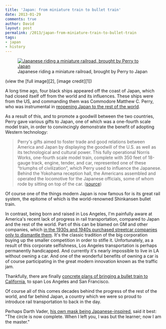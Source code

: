 ```yaml
---
title: 'Japan: from miniature train to bullet train'
date: 2013-01-29
comments: true
author: David
layout: post
permalink: /2013/japan-from-miniature-train-to-bullet-train
tags:
- japan
- history
---
```


<figure itemprop="image" itemscope="" itemtype="http://schema.org/ImageObject" class="center">
    <meta itemprop="width" content="1024" />
    <meta itemprop="height" content="684" />
    <meta itemprop="url" content="https://www.davidbcalhoun.com/wp-content/uploads/2013/01/perry-japan-miniature-train-model-train-closeup-1024x684.jpg" />
    <a href="http://library.brown.edu/cds/perry/scroll7_Forkin.html">
        <img itemprop="contentUrl" src="https://www.davidbcalhoun.com/wp-content/uploads/2013/01/perry-japan-miniature-train-model-train-closeup-1024x684.jpg" title="Japanese riding a miniature railroad, brought by Perry to Japan" />
    </a>
    <figcaption itemprop="caption">Japanese riding a miniature railroad, brought by Perry to Japan</figcaption>
</figure>
(view the [full image][2], [image credit][1])

A long time ago, four black ships appeared off the coast of Japan, which had closed itself off from the world and its influences. These ships were from the US, and commanding them was Commodore Matthew C. Perry, who was instrumental in [reopening Japan to the rest of the world][3].

As a result of this, and to promote a goodwill between the two countries, Perry gave various gifts to Japan, one of which was a one-fourth scale model train, in order to convincingly demonstrate the benefit of adopting Western technology:

> Perry's gifts aimed to foster trade and good relations between America and Japan by displaying the goodwill of the U.S. as well as its technological and cultural power. This fully operational Norris Works, one-fourth scale model train, complete with 350 feet of 18-gauge track, engine, tender, and car, represented one of these &#8220;triumphs of civilization&#8221;, which Perry used to influence the Japanese. Behind the Yokohama reception hall, the Americans assembled and operated the locomotive for the Japanese officials, some of whom rode by sitting on top of the car. ([source][1])

Of course one of the things modern Japan is now famous for is its great rail system, the epitome of which is the world-renowned Shinkansen bullet train.

In contrast, being born and raised in Los Angeles, I'm painfully aware at America's recent lack of progress in rail transportation, compared to Japan and the rest of the world. Part of this can be blamed on GM and other companies, which [in the 1930s and 1940s purchased streetcar companies only to dismantle them][4]. It's the classic tradition of the big corporation buying up the smaller competition in order to stifle it. Unfortunately, as a result of this corporate selfishness, Los Angeles transportation is perhaps permanently handicapped. And currently it's nearly impossible to live in LA without owning a car. And one of the wonderful benefits of owning a car is of course participating in the great modern innovation known as the traffic jam.

Thankfully, there are finally [concrete plans of bringing a bullet train to California][5], to span Los Angeles and San Francisco.

Of course all of this comes decades behind the progress of the rest of the world, and far behind Japan, a country which we were so proud to introduce rail transportation to back in the day.

Perhaps Darth Vader, [his own mask being Japanese-inspired][6], said it best: "The circle is now complete. When I left you, I was but the learner; now I am the master."

 [1]: http://library.brown.edu/cds/perry/scroll7_Forkin.html
 [2]: http://davidbcalhoun.com/wp-content/uploads/2013/01/perry-japan-miniature-train-model-train.jpg
 [3]: http://en.wikipedia.org/wiki/Opening_of_Japan
 [4]: http://en.wikipedia.org/wiki/General_Motors_streetcar_conspiracy
 [5]: http://www.businessinsider.com/gov-brown-defends-high-speed-rail-in-california-2013-1
 [6]: http://en.wikipedia.org/wiki/Kabuto